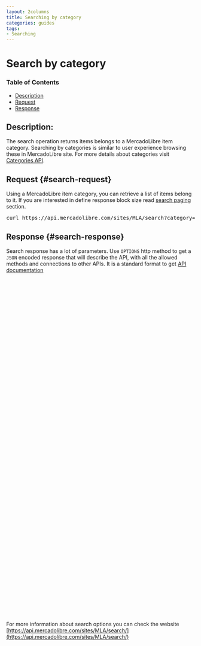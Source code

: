 ```yaml
---
layout: 2columns
title: Searching by category
categories: guides
tags: 
- Searching
---
```


# Search by category

### Table of Contents
- [Description](#search-description)
- [Request](#search-request)
- [Response](#search-response)

## Description:

The search operation returns items belongs to a MercadoLibre item category. Searching by categories is similar to user experience browsing these in MercadoLibre site. For more details about categories visit [Categories API](/guide-appendix/#categories-api). 


## Request {#search-request}

Using a MercadoLibre item category, you can retrieve a list of items belong to it. If you are interested in define response block size read [search paging](/search-paging) section.   

<pre class="terminal">
curl https://api.mercadolibre.com/sites/MLA/search?category=MLA5726
</pre>

## Response {#search-response}

Search response has a lot of parameters. Use <code>OPTIONS</code> http method to get a <code>JSON</code> encoded response that will describe the API, with all the allowed methods and connections to other APIs. It is a standard format to get [API documentation](/design-considerations/#options) 

<iframe id="search_api_embed"
  src="javascript:void(0)"
    scrolling="no"
      frameborder="0"
        width="100%"
          height="900">
</iframe>
<script type="text/javascript">
            document.getElementById('search_api_embed').src ='https://api.mercadolibre.com/sites/MLA/search?category=MLA5726';
</script>


For more information about search options you can check the website [https://api.mercadolibre.com/sites/MLA/search/](https://api.mercadolibre.com/sites/MLA/search/)




